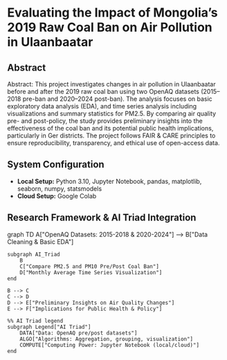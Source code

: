 # Evaluating the Impact of Mongolia’s 2019 Raw Coal Ban on Air Pollution in Ulaanbaatar

## Abstract
Abstract:
This project investigates changes in air pollution in Ulaanbaatar before and after the 2019 raw coal ban using two OpenAQ datasets (2015–2018 pre-ban and 2020–2024 post-ban). The analysis focuses on basic exploratory data analysis (EDA), and time series analysis including visualizations and summary statistics for PM2.5. By comparing air quality pre- and post-policy, the study provides preliminary insights into the effectiveness of the coal ban and its potential public health implications, particularly in Ger districts. The project follows FAIR & CARE principles to ensure reproducibility, transparency, and ethical use of open-access data.

## System Configuration
- **Local Setup:** Python 3.10, Jupyter Notebook, pandas, matplotlib, seaborn, numpy, statsmodels
- **Cloud Setup:** Google Colab

## Research Framework & AI Triad Integration
graph TD
    A["OpenAQ Datasets: 2015-2018 & 2020-2024"] --> B["Data Cleaning & Basic EDA"]

    subgraph AI_Triad
        B
        C["Compare PM2.5 and PM10 Pre/Post Coal Ban"]
        D["Monthly Average Time Series Visualization"]
    end

    B --> C
    C --> D
    D --> E["Preliminary Insights on Air Quality Changes"]
    E --> F["Implications for Public Health & Policy"]

    %% AI Triad legend
    subgraph Legend["AI Triad"]
        DATA["Data: OpenAQ pre/post datasets"]
        ALGO["Algorithms: Aggregation, grouping, visualization"]
        COMPUTE["Computing Power: Jupyter Notebook (local/cloud)"]
    end
